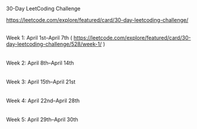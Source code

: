 30-Day LeetCoding Challenge

https://leetcode.com/explore/featured/card/30-day-leetcoding-challenge/

<br/>Week 1: April 1st–April 7th ( https://leetcode.com/explore/featured/card/30-day-leetcoding-challenge/528/week-1/ ) <br/> <br/>
<br/>Week 2: April 8th–April 14th <br/> <br/>
<br/>Week 3: April 15th–April 21st <br/> <br/>
<br/>Week 4: April 22nd–April 28th <br/> <br/>
<br/>Week 5: April 29th–April 30th <br/> <br/>

